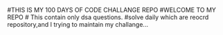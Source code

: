 #THIS IS MY 100 DAYS OF CODE CHALLANGE REPO
          #WELCOME TO MY REPO 
          # This contain only dsa questions.
        #solve daily which are reocrd repository,and I trying to maintain my challange...

          
 
